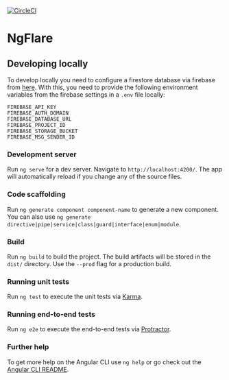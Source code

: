 [![CircleCI](https://circleci.com/gh/bradtaniguchi/ng-flare/tree/master.svg?style=svg)](https://circleci.com/gh/bradtaniguchi/ng-flare/tree/master)

# NgFlare

## Developing locally

To develop locally you need to configure a firestore database via firebase from [here](https://firebase.google.com/). With this, you need to provide the following environment variables from the firebase settings in a `.env` file locally:

```
FIREBASE_API_KEY
FIREBASE_AUTH_DOMAIN
FIREBASE_DATABASE_URL
FIREBASE_PROJECT_ID
FIREBASE_STORAGE_BUCKET
FIREBASE_MSG_SENDER_ID
```

### Development server

Run `ng serve` for a dev server. Navigate to `http://localhost:4200/`. The app will automatically reload if you change any of the source files.

### Code scaffolding

Run `ng generate component component-name` to generate a new component. You can also use `ng generate directive|pipe|service|class|guard|interface|enum|module`.

### Build

Run `ng build` to build the project. The build artifacts will be stored in the `dist/` directory. Use the `--prod` flag for a production build.

### Running unit tests

Run `ng test` to execute the unit tests via [Karma](https://karma-runner.github.io).

### Running end-to-end tests

Run `ng e2e` to execute the end-to-end tests via [Protractor](http://www.protractortest.org/).

### Further help

To get more help on the Angular CLI use `ng help` or go check out the [Angular CLI README](https://github.com/angular/angular-cli/blob/master/README.md).
